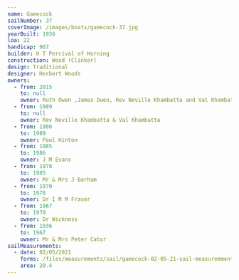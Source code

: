 ```yaml
---
name: Gamecock
sailNumber: 37
coverImage: /images/boats/gamecock-37.jpg
yearBuilt: 1936
loa: 22
handicap: 967
builder: H T Percival of Horning
construction: Wood (Clinker)
design: Traditional
designer: Herbert Woods
owners:
  - from: 2015
    to: null
    owner: Ruth Owen ,James Owen, Rev Neville Khambatta and Val Khambatta
  - from: 1989
    to: null
    owner: Rev Neville Khambatta & Val Khambatta
  - from: 1986
    to: 1989
    owner: Paul Hinton
  - from: 1985
    to: 1986
    owner: J M Evans
  - from: 1978
    to: 1985
    owner: Mr & Mrs J Barham
  - from: 1970
    to: 1978
    owner: Dr I M M Fraser
  - from: 1967
    to: 1970
    owner: Dr Wickness
  - from: 1936
    to: 1967
    owner: Mr & Mrs Peter Cator
sailMeasurements:
  - date: 02/05/2021
    forms: /files/measurements/sail/gamecock-02-05-21-sail-measuremment-spreadsheet-03.xlsx
    area: 20.4
---
```

